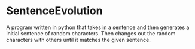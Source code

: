 # SentenceEvolution
A program written in python that takes in a sentence and then generates a initial sentence of random characters. Then changes out the random characters with others until it matches the given sentence.

